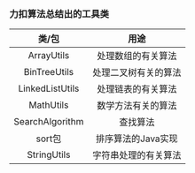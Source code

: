 ### 力扣算法总结出的工具类

<table style="min-width: 100%">
<thead>
<tr>
<th align="center">类/包</th>
<th align="center">用途</th>
</tr>
</thead>
<tbody>
<tr>
<td align="center">ArrayUtils</td>
<td align="center">处理数组的有关算法</td>
</tr>
<tr>
<td align="center">BinTreeUtils</td>
<td align="center">处理二叉树有关的算法</td>
</tr>
<tr>
<td align="center">LinkedListUtils</td>
<td align="center">处理链表的有关算法</td>
</tr>
<tr>
<td align="center">MathUtils</td>
<td align="center">数学方法有关的算法</td>
</tr>
<tr>
<td align="center">SearchAlgorithm</td>
<td align="center">查找算法</td>
</tr>
<tr>
<td align="center">sort包</td>
<td align="center">排序算法的Java实现</td>
</tr>
<tr>
<td align="center">StringUtils</td>
<td align="center">字符串处理的有关算法</td>
</tr>
</tbody>
</table>